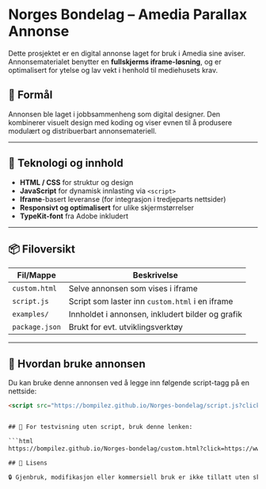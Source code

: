 # Norges Bondelag – Amedia Parallax Annonse

Dette prosjektet er en digital annonse laget for bruk i Amedia sine aviser. Annonsematerialet benytter en **fullskjerms iframe-løsning**, og er optimalisert for ytelse og lav vekt i henhold til mediehusets krav.

## 🎯 Formål

Annonsen ble laget i jobbsammenheng som digital designer. Den kombinerer visuelt design med koding og viser evnen til å produsere modulært og distribuerbart annonsemateriell.

---

## 🧱 Teknologi og innhold

- **HTML / CSS** for struktur og design
- **JavaScript** for dynamisk innlasting via `<script>`
- **Iframe**-basert leveranse (for integrasjon i tredjeparts nettsider)
- **Responsivt og optimalisert** for ulike skjermstørrelser
- **TypeKit-font** fra Adobe inkludert

---

## 📦 Filoversikt

| Fil/Mappe        | Beskrivelse                                      |
|------------------|--------------------------------------------------|
| `custom.html`    | Selve annonsen som vises i iframe                |
| `script.js`      | Script som laster inn `custom.html` i en iframe  |
| `examples/`      | Innholdet i annonsen, inkludert bilder og grafik |
| `package.json`   | Brukt for evt. utviklingsverktøy                 |

---

## 🚀 Hvordan bruke annonsen

Du kan bruke denne annonsen ved å legge inn følgende script-tagg på en nettside:

```html
<script src="https://bompilez.github.io/Norges-bondelag/script.js?clickUrlParam=%%CLICK_URL_ESC%%"></script>


## 🚀 For testvisning uten script, bruk denne lenken:

```html
https://bompilez.github.io/Norges-bondelag/custom.html?click=https://www.bondelaget.no/merennmat/

## 📄 Lisens

🔒 Gjenbruk, modifikasjon eller kommersiell bruk er ikke tillatt uten skriftlig tillatelse fra oppdragsgiver..

